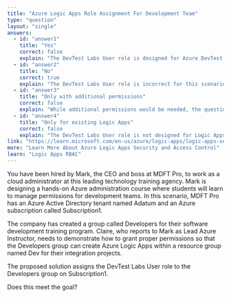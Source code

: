 ```yaml
---
title: "Azure Logic Apps Role Assignment For Development Team"
type: "question"
layout: "single"
answers:
  - id: "answer1"
    title: "Yes"
    correct: false
    explain: "The DevTest Labs User role is designed for Azure DevTest Labs resources, not for creating Logic Apps. This role doesn't provide the necessary permissions to create Azure Logic Apps in a resource group."
  - id: "answer2"
    title: "No"
    correct: true
    explain: "The DevTest Labs User role is incorrect for this scenario. To create Logic Apps, the Developers group needs either the Logic App Contributor role or Contributor role on the resource group, not the DevTest Labs User role."
  - id: "answer3"
    title: "Only with additional permissions"
    correct: false
    explain: "While additional permissions would be needed, the question asks if the current solution meets the goal. The DevTest Labs User role alone cannot create Logic Apps regardless of additional permissions."
  - id: "answer4"
    title: "Only for existing Logic Apps"
    correct: false
    explain: "The DevTest Labs User role is not designed for Logic Apps management at all. It provides access to DevTest Labs resources, not Logic Apps, whether new or existing."
link: "https://learn.microsoft.com/en-us/azure/logic-apps/logic-apps-securing-a-logic-app#access-and-security-for-operations"
more: "Learn More About Azure Logic Apps Security and Access Control"
learn: "Logic Apps RBAC"
---
```


You have been hired by Mark, the CEO and boss at MDFT Pro, to work as a cloud administrator at this leading technology training agency. Mark is designing a hands-on Azure administration course where students will learn to manage permissions for development teams. In this scenario, MDFT Pro has an Azure Active Directory tenant named Adatum and an Azure subscription called Subscription1. 

The company has created a group called Developers for their software development training program. Claire, who reports to Mark as Lead Azure Instructor, needs to demonstrate how to grant proper permissions so that the Developers group can create Azure Logic Apps within a resource group named Dev for their integration projects.

The proposed solution assigns the DevTest Labs User role to the Developers group on Subscription1.

Does this meet the goal?